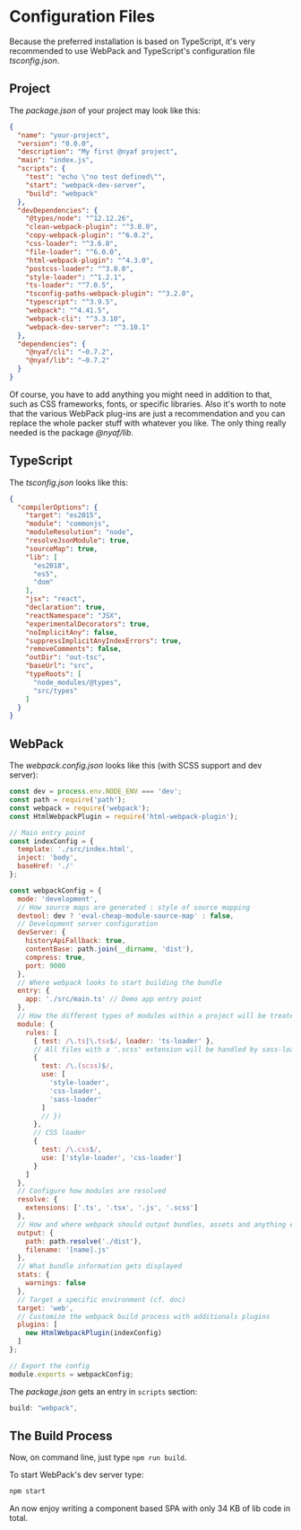 # Configuration Files

Because the preferred installation is based on TypeScript, it's very recommended to use WebPack and TypeScript's configuration file *tsconfig.json*.

## Project

The *package.json* of your project may look like this:

~~~json
{
  "name": "your-project",
  "version": "0.0.0",
  "description": "My first @nyaf project",
  "main": "index.js",
  "scripts": {
    "test": "echo \"no test defined\"",
    "start": "webpack-dev-server",
    "build": "webpack"
  },
  "devDependencies": {
    "@types/node": "^12.12.26",
    "clean-webpack-plugin": "^3.0.0",
    "copy-webpack-plugin": "^6.0.2",
    "css-loader": "^3.6.0",
    "file-loader": "^6.0.0",
    "html-webpack-plugin": "^4.3.0",
    "postcss-loader": "^3.0.0",
    "style-loader": "^1.2.1",
    "ts-loader": "^7.0.5",
    "tsconfig-paths-webpack-plugin": "^3.2.0",
    "typescript": "^3.9.5",
    "webpack": "^4.41.5",
    "webpack-cli": "^3.3.10",
    "webpack-dev-server": "^3.10.1"
  },
  "dependencies": {
    "@nyaf/cli": "~0.7.2",
    "@nyaf/lib": "~0.7.2"
  }
}
~~~

Of course, you have to add anything you might need in addition to that, such as CSS frameworks, fonts, or specific libraries. Also it's worth to note that the various WebPack plug-ins are just a recommendation and you can replace the whole packer stuff with whatever you like. The only thing really needed is the package *@nyaf/lib*.

## TypeScript

The *tsconfig.json* looks like this:

~~~json
{
  "compilerOptions": {
    "target": "es2015",
    "module": "commonjs",
    "moduleResolution": "node",
    "resolveJsonModule": true,
    "sourceMap": true,
    "lib": [
      "es2018",
      "es5",
      "dom"
    ],
    "jsx": "react",
    "declaration": true,
    "reactNamespace": "JSX",
    "experimentalDecorators": true,
    "noImplicitAny": false,
    "suppressImplicitAnyIndexErrors": true,
    "removeComments": false,
    "outDir": "out-tsc",
    "baseUrl": "src",
    "typeRoots": [
      "node_modules/@types",
      "src/types"
    ]
  }
}
~~~

## WebPack

The *webpack.config.json* looks like this (with SCSS support and dev server):

~~~js
const dev = process.env.NODE_ENV === 'dev';
const path = require('path');
const webpack = require('webpack');
const HtmlWebpackPlugin = require('html-webpack-plugin');

// Main entry point
const indexConfig = {
  template: './src/index.html',
  inject: 'body',
  baseHref: './'
};

const webpackConfig = {
  mode: 'development',
  // How source maps are generated : style of source mapping
  devtool: dev ? 'eval-cheap-module-source-map' : false,
  // Development server configuration
  devServer: {
    historyApiFallback: true,
    contentBase: path.join(__dirname, 'dist'),
    compress: true,
    port: 9000
  },
  // Where webpack looks to start building the bundle
  entry: {
    app: './src/main.ts' // Demo app entry point
  },
  // How the different types of modules within a project will be treated
  module: {
    rules: [
      { test: /\.ts|\.tsx$/, loader: 'ts-loader' },
      // All files with a '.scss' extension will be handled by sass-loader
      {
        test: /\.(scss)$/,
        use: [
          'style-loader',
          'css-loader',
          'sass-loader'
        ]
        // })
      },
      // CSS loader
      {
        test: /\.css$/,
        use: ['style-loader', 'css-loader']
      }
    ]
  },
  // Configure how modules are resolved
  resolve: {
    extensions: ['.ts', '.tsx', '.js', '.scss']
  },
  // How and where webpack should output bundles, assets and anything else
  output: {
    path: path.resolve('./dist'),
    filename: '[name].js'
  },
  // What bundle information gets displayed
  stats: {
    warnings: false
  },
  // Target a specific environment (cf. doc)
  target: 'web',
  // Customize the webpack build process with additionals plugins
  plugins: [
    new HtmlWebpackPlugin(indexConfig)
  ]
};

// Export the config
module.exports = webpackConfig;
~~~

The *package.json* gets an entry in `scripts` section:

~~~js
build: "webpack",
~~~

## The Build Process

Now, on command line, just type `npm run build`.

To start WebPack's dev server type:

~~~sh
npm start
~~~

An now enjoy writing a component based SPA with only 34 KB of lib code in total.

